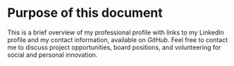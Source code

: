 # Purpose of this document 
This is a brief overview of my professional profile with links to my LinkedIn profile and my contact information, available on *GitHub*.
Feel free to contact me to discuss project opportunities, board positions, and volunteering for social and personal innovation.

